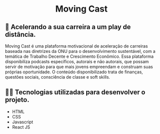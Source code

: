 <h1 align="center">Moving Cast</h1>

## 🎯 Acelerando a sua carreira a um play de distância. 

Moving Cast é uma plataforma motivacional de aceleração de carreiras baseada nas diretrizes da ONU para o desenvolvimento sustentável, com a temática de Trabalho Decente e Crescimento Econômico. Essa plataforma disponibiliza podcasts específicos, autorais e não autorais, que possam servir de motivação para que mais jovens empreendam e construam suas próprias oportunidade. O conteúdo disponibilizado trata de finanças, questões sociais, consciência de classe e soft skills.

## 👨‍💻 Tecnologias utilizadas para desenvolver o projeto.

- HTML
- CSS
- Javascript
- React JS

